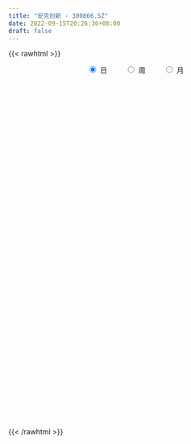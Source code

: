 ```yaml
---
title: "安克创新 - 300866.SZ"
date: 2022-09-15T20:26:36+08:00
draft: false
---
```

{{< rawhtml >}}
    <div style="text-align: center">
        <label style="padding: 1rem;"><input style="margin-right: .5rem" type="radio" name="period" value="D" checked onclick="period_change(this)">日</label>
        <label style="padding: 1rem;"><input style="margin-right: .5rem" type="radio" name="period" value="W" onclick="period_change(this)">周</label>
        <label style="padding: 1rem;"><input style="margin-right: .5rem" type="radio" name="period" value="M" onclick="period_change(this)">月</label>
    </div>
    <div id="chart" style="height: 700px;"></div> 
    <script type="text/javascript">
        const D_v = [153403.56,106706.2,97484.54,145919.21,87440.03,74354.96,55083.04,54997.67,69907.05,57528.98,47294.06,45687.73,67245.71,58110.73,64987.65,57448.47,83779.74,57881.64,34291.29,28653.77,18803.21,21162.31,21247.62,19975.01,21163.24,16828.45,20322.92,37080.43,23333.05,36520.8,24647.3,25271.97,25709.91,23288.71,18910.69,19501.39,19858.45,18155.44,22657.38,15358.81,22120.16,20905.58,25092.76,24857.01,24766.41,18026.41,21579.97,19132.42,32294.73,22739.65,26022.25,13609.77,19718.0,20040.67,15184.21,10450.82,9209.62,16193.12,9464.85,9330.1,9099.6,20596.11,17216.86,8303.25,8703.0,6765.06,4695.0,6732.8,8341.43,11127.69,7495.34,10655.95,6768.76,8538.0,10031.1,10721.49,10917.49,17086.95,9647.0,12082.57,19340.64,16925.35,21515.75,17047.49,9463.95,22494.7,18319.54,21067.0,20525.96,33294.91,15951.81,16678.69,18923.68,13919.77,13214.23,9061.27,7955.99,13253.98,14562.03,12039.0,10745.75,24881.14,14297.14,8886.03,10550.01,9810.27,10424.75,8490.86,9739.0,6565.41,4559.0,3846.02,6742.62,6202.63,5754.16,4215.98,8025.45,7431.15,20766.52,13724.31,7387.15,4440.57,10700.01,4260.3,5050.15,4412.81,9632.24,10455.98,8175.23,9066.56,8480.24,6853.81,5980.12,5380.78,7190.41,8027.79,9042.79,4720.46,7770.64,5803.8,9583.76,7407.88,7294.82,9804.53,10715.5,16530.05,9582.34,10469.4,8272.86,9015.48,7340.71,7189.9,8108.41,6270.28,4202.22,5162.87,8933.16,3790.96,4794.19,6102.0,4575.32,2922.91,6508.94,7170.18,5398.83,8018.41,12507.48,12285.23,6531.0,6758.04,6947.5,9000.61,5298.08,3061.0,6995.11,3129.0,3883.39,3801.51,5768.44,7806.17,10335.85,9992.22,7127.44,6309.6,6014.8,4429.56,5900.74,3648.02,3846.5,6038.8,8155.56,8633.34,8902.07,6768.02,13082.6,9021.55,7345.97,5185.2,6925.4,7746.46,11231.89,10775.44,12273.99,7964.18,10686.29,12296.04,18136.06,7619.06,9773.49,15868.99,8895.16,15410.57,17505.5,17064.96,11688.75,21690.51,29109.47,16879.72,9924.53,8140.81,12657.13,12487.29,11582.12,12729.9,12354.32,10231.67,9885.51,9146.38,9627.42,9162.21,9484.85,12253.51,18890.54,21212.3,12286.49,23314.88,20560.17,9914.96,7934.58,17618.02,23950.87,11691.07,18553.98,24064.01,16554.63,15998.35,20938.9,27862.6,25252.15,15416.71,17110.45,12550.89,11455.0,14137.05,10817.76,10743.83,17606.85,16850.0,17116.21,18457.17,10245.15,11178.66,14389.41,25833.03,19824.92,9835.29,11863.98,15987.84,12054.89,7809.68,11464.48,6723.0,8038.99,9025.39,5576.43,3846.63,5088.78,7448.97,5472.99,14926.59,12960.89,18142.31,35304.75,24595.6,22898.62,18624.68,9981.59,11325.11,21200.24,12761.39,8258.45,11327.3,15884.62,23737.74,19076.61,28846.21,19616.56,14094.38,48448.6,33730.65,50095.61,119234.33,72710.52,40490.53,52033.06,30795.82,25447.97,26915.53,21339.43,30083.43,23118.87,26842.44,25356.84,46870.3,35919.07,16913.99,18409.42,13159.0,9401.7,14048.12,20991.89,16401.55,16422.7,18457.93,20261.88,19369.16,24595.28,21522.06,26399.18,15684.0,16636.6,23955.27,12536.53,15735.54,18509.07,10652.51,13789.23,9556.79,10442.65,10528.25,6401.65,8593.0,7502.81,13549.38,10905.88,15391.99,8677.51,16660.35,13343.91,10443.13,9551.96,10832.41,17885.66,12808.75,11371.16,8042.7,10808.84,11898.26,14124.93,9793.24,12672.91,16253.38,19436.51,25567.93,15476.43,14655.06,22996.26,23414.41,20240.01,25849.7,29010.65,20898.75,16443.31,18942.0,23245.12,31089.77,31104.8,15849.16,16426.86,20711.81,17243.41,58863.15,40842.2,37716.99,28252.95,27045.82,19693.99,14957.87,16837.1,15726.26,22047.2,18799.16,25113.07,22535.56,17015.7,19772.69,12432.57,16044.36,19027.81,20173.87,19686.47,27939.42,29239.37,20876.38,18254.46,25373.73,21310.15,13258.57,12771.91,34315.52,43520.45,17364.58,15028.54,17731.34,18450.4,22317.87,16863.45,25583.69,28680.53,28012.87,15887.52,15830.7,29060.87,23914.35,23803.82,16906.64,25651.91,27219.1,22439.12,17026.85,18362.25,15324.07,17394.92,22443.91,25078.36,23311.47,16559.04,24517.58,18691.92,23886.91,15982.63,37747.65,30198.86,22488.59,24155.35,30384.22,57979.64,88988.45,63671.63,61747.9,72596.73,76937.84,50007.37,35521.92,84289.02,109872.94,68163.19,63961.82,46126.06,37661.74,40452.89,49409.52,42199.08,27850.85,23779.9,45884.49,32682.94,35373.04,43534.92,25730.14,19185.14,40960.56,40755.44,30256.74,25093.32,42554.05,28067.57,35161.68,19922.54,30334.81,34221.37,30970.91,33789.82,38189.07,52374.45,87052.4,56752.4,27841.4,20000.31,28163.27,16740.8,17864.85,30623.38,20923.3,28218.09,23899.86,17039.77,22248.7,13079.24,21497.26]
const D_histogram = [0.0,-0.5347920228,-0.8356303082,0.1842201555,0.4335831551,0.3888994659,-0.0179586143,-0.1282064679,-1.0056526817,-1.4388199976,-1.5451990166,-1.8875696069,-1.1877421094,-0.4302594919,0.2761309711,0.7226617097,1.6379461966,2.0422740828,2.6142261725,2.3471754856,1.8666757428,1.2892787419,0.7856916698,0.2674596778,0.1954602173,-0.0727911553,0.074759858,0.2791022628,0.3813333402,0.6009586895,0.3235152823,0.5020121031,0.9321696047,1.072916041,0.8137579142,0.9053533468,0.5379292478,0.0067728499,0.0364448101,0.1760401858,0.3302274827,0.3213520857,0.9541189479,1.5854815126,2.5998115934,3.2436953233,3.2268707507,4.0141152638,3.2357261801,2.5216060051,1.4097584406,0.8471705991,1.1324887943,1.3063069388,1.434525908,0.9855520898,0.4200946916,-0.5796135535,-1.151939644,-1.8500650913,-2.4011543511,-1.7427366961,-2.0402768024,-2.1873090685,-1.9388571015,-1.777874933,-1.5746338688,-1.2166776235,-1.0081222698,-0.6593364798,-0.4978996738,-1.0355765258,-1.4161117523,-1.4567213515,-1.7995753049,-1.8439266512,-1.5536176566,-0.8622873412,-0.7713842546,-0.5652375776,-0.8981772792,-1.2782804309,-1.5974589007,-1.6761978236,-1.6639326018,-2.1147831128,-2.4362489665,-2.769086343,-2.4994458228,-2.0399497232,-1.5204608628,-0.9271481248,0.342045004,1.2023802878,1.9302802458,1.8650823261,1.7620782604,1.8199182404,1.5399847158,1.3479617839,1.3820447863,1.87199828,1.8123528141,1.917128497,1.1820838875,0.4632064841,-0.0302191688,-0.3863952706,-1.187102262,-1.5740032856,-1.895287516,-2.0579177454,-1.6956288562,-1.1068881333,-0.4173152605,-0.061586307,-0.5347741796,-1.1077319255,-2.3533072328,-2.6255908936,-2.7449325193,-2.5810403,-2.1963826637,-1.7555204765,-1.5378561432,-1.37864841,-1.863084425,-2.2905333584,-2.657826608,-2.5683486111,-2.0784547796,-1.8901330252,-1.5556086235,-1.2321445628,-0.6821485879,-0.4054551369,0.4770578278,0.9433554313,0.7750150299,0.9096520937,1.093593997,0.9593468933,1.2731598682,1.6863589704,2.2161193187,3.0847827673,3.9314161545,4.5877310211,4.864830922,4.5652875314,3.785806375,2.834107269,2.4975535444,1.9362890778,1.2023917671,0.734256768,0.745933698,0.4765708046,0.4799664849,0.6236938819,0.7296362033,0.7319267745,0.9265618671,0.4527788957,-0.2100200032,-0.9879755639,-2.2692408192,-2.5817353038,-2.704460967,-2.1742554003,-1.7911595417,-1.7447365376,-1.4546851063,-1.3033429179,-0.8176020268,-0.4624019796,-0.1861670177,-0.0053910542,0.1877753807,0.2945527017,0.7353073732,1.4250674159,1.5026951024,1.3474235754,0.8878706532,0.5142994129,0.1466604838,-0.0457979996,-0.2414314901,-0.5424829297,-0.6736956683,-0.2554446316,0.2344148586,0.5770176915,1.400275878,1.8402748236,1.7594383462,1.5527672463,1.1634776776,0.9563649829,1.1835448635,1.2381931795,0.5887018153,0.5574011918,0.2502372449,-0.5167965149,-1.4087889654,-1.9270811871,-2.1629908101,-2.5913468677,-2.6505615768,-2.8279156119,-3.16313006,-2.9968711206,-2.955334467,-3.105475619,-3.570129989,-3.3429871041,-2.9902990436,-2.6854664887,-2.1971261189,-2.1006491187,-2.1071025992,-2.1435739706,-1.5806892268,-1.2698448891,-0.7334294667,-0.1644033934,0.1805422985,0.2784762569,0.1890160637,0.4994537091,1.2186261375,2.1981802716,2.4128273828,1.8198639133,1.9818756831,1.7878533661,1.4993017865,1.9296603774,1.7013121625,1.5232119823,1.7679295836,1.7898288499,1.8895661695,1.7452053471,1.0634270989,-0.0054789428,-0.1620427061,-0.4408238237,-0.3804527655,-0.2234007574,-0.1596172034,-0.0960073916,-0.196442702,-0.2867719242,-0.5108823013,-0.7076522718,-0.9538536419,-1.2025556383,-1.1147675393,-1.1863631041,-0.8344770654,-0.1947766924,0.3675917375,0.6137701961,0.5006822914,0.8583455882,1.1170276405,1.2694839216,1.3923377744,1.4104425806,1.3070366383,1.0080200843,0.752938442,0.6187366631,0.3661756058,0.3856007074,0.3815131381,0.6664432701,0.6814703401,0.2920519743,-0.4644955641,-0.8845768539,-0.9382657453,-1.1357927681,-1.2178020059,-1.2247994937,-1.0156967581,-0.9561236061,-0.797210726,-0.6750827128,-0.3434725342,-0.2545426203,-0.0307931467,0.3136627296,0.5656698603,0.5473972441,1.1156680868,1.4295652627,2.0123126752,3.6659166391,3.7290630391,3.5072242303,3.0561526831,2.5093534772,1.8425358604,1.1497563205,0.6652152862,0.4084687077,0.1353578624,0.0236282552,0.0424650143,0.4656095574,0.4635158249,0.1652263413,-0.0181877002,-0.3918069673,-0.7192983414,-0.8267628881,-0.522681395,-0.311719063,-0.0252426203,-0.0944068274,-0.4164621914,-0.618816889,-0.6798823371,-0.851856204,-1.1589698089,-1.3086836308,-1.5084554769,-1.5393446991,-1.6532595204,-1.5203794455,-1.5688036803,-1.4905410184,-1.5071629232,-1.4621638344,-1.2518474624,-1.1081822042,-0.9028079433,-0.8295609173,-0.6540919204,-0.3361058934,-0.351214771,-0.3922663947,-0.339956882,-0.0409211002,0.3671809429,0.7269632,0.9848881438,1.0125955991,0.9688280086,1.0156409057,0.9753365301,0.8554296794,0.7001763837,0.5707928933,0.6583876908,0.5421214311,0.4969439732,0.4522486989,0.2215439502,-0.1473441379,-0.3840582048,-0.5839942943,-0.8154370092,-1.0749724933,-1.4407215909,-1.7995323247,-2.05833114,-2.0657932453,-1.9016883606,-1.8800149327,-1.9336170024,-1.7572345644,-1.4093964497,-1.0367619114,-0.7614830789,-0.4692988315,-0.1609822759,0.3318267841,0.5467304391,0.4275178526,0.2624304064,0.4263663092,0.5227569788,0.571843531,0.6186748889,0.4994071594,0.3022055304,0.0792070002,0.1738280971,0.0977717787,0.0435849404,0.0428609383,0.1342989215,0.1239640805,0.1981562154,0.2144118102,0.2357709057,0.0270136084,-0.2385131563,-0.1990506898,-0.1646857673,0.1911662617,0.4652249945,0.569205705,0.7078936106,1.0483519167,1.316349749,1.4465768004,1.4477810284,1.3953858155,1.3242780278,1.2542762072,1.1730149144,1.1992399806,1.1700264877,0.8968842884,0.6898959173,0.4845101428,0.5003895007,0.3868609876,0.4710695237,0.4637676841,0.585420423,0.7425354426,0.7804845279,0.7182764725,0.4557933064,0.3140751865,0.1354244838,-0.0860362897,-0.1157549218,-0.1351524772,-0.0829384261,0.0020396295,-0.0162448416,-0.1027239731,-0.0516801132,0.1889398012,0.2334804384,0.2294747138,0.1679246186,0.2703472315,0.5703913313,1.3876194842,1.668692076,1.7623774519,1.3589035675,1.3498278579,1.0563040834,0.6236384853,0.6170553231,0.8381804852,0.7118087356,0.5628115518,0.3429816143,0.0767336704,-0.2705581089,-0.4162516788,-0.7384313768,-0.9650330025,-0.9963962457,-0.8657348599,-0.9096209476,-0.7260461903,-0.9005442327,-0.9762069947,-0.9192745369,-0.9926360657,-1.1051791216,-1.1572805834,-1.2312235208,-1.0064872438,-0.9333308259,-0.9715675204,-0.9177748004,-0.8025606986,-0.8119653631,-0.8231065246,-0.6426993863,-0.4370179056,-0.5207568513,-0.2965843773,-0.3729560449,-0.415231153,-0.4080837825,-0.444070598,-0.4742001686,-0.4195025652,-0.4450125273,-0.3959135754,-0.2857682665,-0.2988362355,-0.2346033543,-0.0730599751,0.0160912654,-0.0086592786]
const D_fast = [0.0,-0.6684900285,-1.1782358909,-0.1123303884,0.2454284001,0.2979695773,-0.1133781564,-0.255677627,-1.3845370113,-2.1774093265,-2.6700880997,-3.4843510918,-3.0814591215,-2.4315413771,-1.6561181713,-1.0289220053,0.2958490308,1.2107454377,2.4362540705,2.755997255,2.742166448,2.4870891325,2.1799249778,1.7285579053,1.7054234991,1.4189743376,1.5852153155,1.859333286,2.0568976984,2.4267627201,2.2301981335,2.53419798,3.1973978828,3.6063733294,3.5506546812,3.8685884504,3.6356466634,3.106183478,3.1449666406,3.3285720628,3.5653162304,3.6367788548,4.508075454,5.5358083969,7.2000913761,8.6548989367,9.4447920519,11.2355653808,11.2661078422,11.1823891684,10.4229812141,10.0721860224,10.6406264161,11.1410212953,11.6278717415,11.4252859458,10.9648522205,9.8202405871,8.9599295855,7.7992878654,6.6479100178,6.8706434988,6.0630341919,5.3691746587,5.1329123503,4.8494257855,4.6590083825,4.712795222,4.6693200082,4.8532716782,4.8902335658,4.0936625824,3.3590994178,2.9543094807,2.1615617011,1.656228692,1.5581332725,2.0338917526,1.9319487755,1.9967860581,1.4393020367,0.7396287773,0.0210855823,-0.4767027965,-0.8804207252,-1.8599670143,-2.7904951096,-3.815604072,-4.1708250074,-4.2213163386,-4.0819426939,-3.7204169871,-2.3657126073,-1.2047822515,0.0056877679,0.4067604297,0.7442759291,1.2570954693,1.3621581236,1.5071256377,1.8867198366,2.8446729004,3.238115638,3.8221734451,3.3826498075,2.7795740252,2.2785935801,1.8258186606,0.7283361037,-0.0520657413,-0.8471718506,-1.5242815164,-1.5858998412,-1.2738811517,-0.688637094,-0.3483047173,-0.9551861348,-1.805076862,-3.6389789775,-4.5676603617,-5.3732351173,-5.8546029729,-6.0190410025,-6.0170589346,-6.183858637,-6.3693130063,-7.3195201275,-8.3196024005,-9.3513523021,-9.9039614581,-9.9336813215,-10.2178928233,-10.2722705775,-10.2568426575,-9.8773838295,-9.7020541628,-8.7002767412,-7.9981402799,-7.9727269238,-7.6106768366,-7.1533364339,-7.0477468144,-6.4156438724,-5.5808550276,-4.4970648497,-2.8572057092,-1.0277182833,0.7755293384,2.2688369699,3.1106154621,3.2775858994,3.0344136108,3.3222482722,3.2450560751,2.8117567061,2.527185899,2.7253462536,2.5751260613,2.6985133629,2.9981642304,3.2865156025,3.4717878673,3.8980634267,3.5374751792,2.8221712796,1.7972218279,-0.0513536322,-1.0092819428,-1.8081228477,-1.8214811311,-1.8861751579,-2.2759362882,-2.3495561335,-2.5240496745,-2.2427092902,-2.0031097379,-1.7734165304,-1.5939883304,-1.3538780503,-1.173462554,-0.5488810391,0.4971458576,0.9504473196,1.1320316865,0.8944464276,0.6494500405,0.3184762324,0.1145682491,-0.1414231139,-0.5780952859,-0.8777319416,-0.5233420628,0.025121142,0.5119783978,1.6853055538,2.5853732053,2.9443963145,3.1259170261,3.0274968768,3.0594754279,3.5825415243,3.9467381352,3.4444222248,3.5524718992,3.3078672636,2.4116343751,1.1674446832,0.1673821648,-0.6092751607,-1.6854679353,-2.4073230386,-3.2916559766,-4.4176529397,-5.0006117805,-5.6979087437,-6.6244188004,-7.9816056676,-8.5902095588,-8.9850962592,-9.3516303264,-9.4125714864,-9.8412567658,-10.3744858962,-10.9468507602,-10.779138323,-10.7857552076,-10.4326971519,-9.904771927,-9.5146906605,-9.3471376379,-9.3893438152,-8.9540427425,-7.9302137797,-6.4011145777,-5.5832606208,-5.7212581119,-5.0637774214,-4.8108363969,-4.7245625299,-3.8117888446,-3.6148090188,-3.4121062035,-2.7254062063,-2.2560497276,-1.6839208655,-1.3919803512,-1.8079018246,-2.8781776021,-3.0752520419,-3.4642391154,-3.4989812486,-3.3977794299,-3.3739001767,-3.3342922128,-3.4838381987,-3.645860402,-3.9976913544,-4.3713743928,-4.8560391735,-5.4053800794,-5.5962838652,-5.964470206,-5.8212034336,-5.2301972338,-4.5759308695,-4.1763098619,-4.1642271937,-3.5919774998,-3.0540385375,-2.5842112759,-2.1132729795,-1.7425575281,-1.519204311,-1.5662158438,-1.6330628756,-1.6125804888,-1.7735976446,-1.6577723661,-1.5664816509,-1.1149407014,-0.9295460463,-1.2459514186,-2.1186228479,-2.7598483513,-3.048103679,-3.5295788938,-3.9160386331,-4.2292359943,-4.2740574483,-4.4535151977,-4.4939049992,-4.5405476641,-4.2948056191,-4.2695113603,-4.0534601734,-3.6305886147,-3.2371640189,-3.118587324,-2.2713994597,-1.6001109681,-0.5142853868,2.0557977369,3.0512098966,3.7061771455,4.019143769,4.0996829325,3.8934992807,3.488158821,3.1699216082,3.0152922066,2.7760208269,2.6701982835,2.6996512962,3.2391982286,3.3529834523,3.0960005541,2.9080395876,2.4364685786,1.9291526191,1.6149973504,1.7884084948,1.921441061,2.2016068487,2.1088409347,1.6826700228,1.325611103,1.0945750706,0.7096371527,0.1127810956,-0.364103634,-0.9409893493,-1.3567147463,-1.8839444476,-2.1311592342,-2.5717843891,-2.8661569818,-3.2595696173,-3.5801114871,-3.6827569807,-3.8161372736,-3.8364649985,-3.9706082019,-3.9586621851,-3.7247026313,-3.8276152017,-3.9667334241,-3.9994131319,-3.7106076251,-3.2107103463,-2.6691872892,-2.1650403095,-1.8841839544,-1.6857445427,-1.3850214192,-1.1814916623,-1.0875410932,-1.0677502929,-1.05443556,-0.8022438398,-0.7829797418,-0.7039212063,-0.6355543059,-0.810873067,-1.2165971896,-1.5493258077,-1.8952604708,-2.330562438,-2.8588410454,-3.5847705408,-4.3934643558,-5.1668459561,-5.6907563727,-6.0020735781,-6.4504038834,-6.9874102038,-7.2503364068,-7.2548474046,-7.1414033441,-7.0564952814,-6.8816357418,-6.6135647551,-6.0377989991,-5.6862127344,-5.6985458577,-5.7980257024,-5.5274982222,-5.3004183079,-5.1083708729,-4.9068707929,-4.9012867325,-5.0229369788,-5.226133759,-5.0880556379,-5.1396690116,-5.1829596147,-5.1729683823,-5.0479556687,-5.0272994895,-4.9035683008,-4.8337097535,-4.7534079315,-4.9554118268,-5.2805668806,-5.2908670865,-5.2976736058,-4.8940300114,-4.50366503,-4.2573828932,-3.9417215849,-3.3391752997,-2.7420900301,-2.2502187787,-1.8870692936,-1.5906180526,-1.3306563333,-1.0870891022,-0.8750966663,-0.549061605,-0.285768476,-0.3346896031,-0.369203995,-0.4534622337,-0.3124855007,-0.3292987668,-0.1273228498,-0.0186827683,0.2493250763,0.5920739565,0.8251441738,0.9425052366,0.793970397,0.7307710738,0.585976492,0.343006646,0.2843492835,0.2311636089,0.2626430534,0.3481310164,0.3257853348,0.2136252101,0.2517490417,0.5396039063,0.6425146532,0.695877607,0.6763086665,0.8463180873,1.2889600199,2.4530930438,3.1513386547,3.6856183936,3.6218704011,3.9502516559,3.9208039023,3.6440479254,3.791728594,4.2223988774,4.2739793117,4.2656850159,4.131600482,3.8845359556,3.4696046492,3.2198481595,2.7130606173,2.2452007411,1.9647384364,1.8789661073,1.6076747827,1.6097379923,1.2101038918,0.8903893811,0.7175032047,0.3959826595,0.0071448231,-0.3342767845,-0.7160256021,-0.7429111361,-0.9030874246,-1.1842159992,-1.3598669793,-1.4452930522,-1.6576890575,-1.8746068501,-1.8548745583,-1.7584475541,-1.9723757126,-1.8223493329,-1.9919600117,-2.138042908,-2.2329164831,-2.3799209482,-2.528600561,-2.5787785988,-2.7155416928,-2.7654211347,-2.7267178924,-2.8144949203,-2.8089128776,-2.6656344923,-2.5724604355,-2.5993757991]
const D_slow = [0.0,-0.1336980057,-0.3426055827,-0.2965505439,-0.1881547551,-0.0909298886,-0.0954195422,-0.1274711591,-0.3788843296,-0.738589329,-1.1248890831,-1.5967814848,-1.8937170122,-2.0012818852,-1.9322491424,-1.751583715,-1.3420971658,-0.8315286451,-0.177972102,0.4088217694,0.8754907051,1.1978103906,1.394233308,1.4610982275,1.5099632818,1.491765493,1.5104554575,1.5802310232,1.6755643582,1.8258040306,1.9066828512,2.032185877,2.2652282781,2.5334572884,2.7368967669,2.9632351036,3.0977174156,3.0994106281,3.1085218306,3.152531877,3.2350887477,3.3154267691,3.5539565061,3.9503268842,4.6002797826,5.4112036134,6.2179213011,7.221450117,8.0303816621,8.6607831633,9.0132227735,9.2250154233,9.5081376218,9.8347143565,10.1933458335,10.439733856,10.5447575289,10.3998541405,10.1118692295,9.6493529567,9.0490643689,8.6133801949,8.1033109943,7.5564837272,7.0717694518,6.6273007185,6.2336422513,5.9294728455,5.677442278,5.5126081581,5.3881332396,5.1292391082,4.7752111701,4.4110308322,3.961137006,3.5001553432,3.1117509291,2.8961790938,2.7033330301,2.5620236357,2.3374793159,2.0179092082,1.618544483,1.1994950271,0.7835118767,0.2548160985,-0.3542461432,-1.0465177289,-1.6713791846,-2.1813666154,-2.5614818311,-2.7932688623,-2.7077576113,-2.4071625393,-1.9245924779,-1.4583218964,-1.0178023313,-0.5628227712,-0.1778265922,0.1591638538,0.5046750503,0.9726746203,1.4257628239,1.9050449481,2.20056592,2.316367541,2.3088127488,2.2122139312,1.9154383657,1.5219375443,1.0481156653,0.533636229,0.1097290149,-0.1669930184,-0.2713218335,-0.2867184103,-0.4204119552,-0.6973449365,-1.2856717447,-1.9420694681,-2.628302598,-3.273562673,-3.8226583389,-4.261538458,-4.6460024938,-4.9906645963,-5.4564357026,-6.0290690422,-6.6935256941,-7.3356128469,-7.8552265418,-8.3277597981,-8.716661954,-9.0246980947,-9.1952352417,-9.2965990259,-9.177334569,-8.9414957111,-8.7477419537,-8.5203289303,-8.246930431,-8.0070937077,-7.6888037406,-7.267213998,-6.7131841684,-5.9419884765,-4.9591344379,-3.8122016826,-2.5959939521,-1.4546720693,-0.5082204755,0.2003063417,0.8246947278,1.3087669973,1.609364939,1.792929131,1.9794125556,2.0985552567,2.2185468779,2.3744703484,2.5568793992,2.7398610929,2.9715015596,3.0846962836,3.0321912828,2.7851973918,2.217887187,1.572453361,0.8963381193,0.3527742692,-0.0950156162,-0.5311997506,-0.8948710272,-1.2207067567,-1.4251072634,-1.5407077583,-1.5872495127,-1.5885972762,-1.541653431,-1.4680152556,-1.2841884123,-0.9279215583,-0.5522477827,-0.2153918889,0.0065757744,0.1351506276,0.1718157486,0.1603662487,0.1000083762,-0.0356123562,-0.2040362733,-0.2678974312,-0.2092937166,-0.0650392937,0.2850296758,0.7450983817,1.1849579683,1.5731497798,1.8640191992,2.103110445,2.3989966608,2.7085449557,2.8557204095,2.9950707075,3.0576300187,2.92843089,2.5762336486,2.0944633519,1.5537156493,0.9058789324,0.2432385382,-0.4637403647,-1.2545228797,-2.0037406599,-2.7425742766,-3.5189431814,-4.4114756786,-5.2472224547,-5.9947972156,-6.6661638377,-7.2154453675,-7.7406076471,-8.2673832969,-8.8032767896,-9.1984490963,-9.5159103185,-9.6992676852,-9.7403685336,-9.695232959,-9.6256138947,-9.5783598788,-9.4534964516,-9.1488399172,-8.5992948493,-7.9960880036,-7.5411220253,-7.0456531045,-6.598689763,-6.2238643163,-5.741449222,-5.3161211813,-4.9353181858,-4.4933357899,-4.0458785774,-3.573487035,-3.1371856983,-2.8713289235,-2.8726986592,-2.9132093358,-3.0234152917,-3.1185284831,-3.1743786724,-3.2142829733,-3.2382848212,-3.2873954967,-3.3590884778,-3.4868090531,-3.663722121,-3.9021855315,-4.2028244411,-4.4815163259,-4.7781071019,-4.9867263683,-5.0354205414,-4.943522607,-4.790080058,-4.6649094851,-4.4503230881,-4.1710661779,-3.8536951975,-3.5056107539,-3.1530001088,-2.8262409492,-2.5742359281,-2.3860013176,-2.2313171519,-2.1397732504,-2.0433730735,-1.947994789,-1.7813839715,-1.6110163865,-1.5380033929,-1.6541272839,-1.8752714974,-2.1098379337,-2.3937861257,-2.6982366272,-3.0044365006,-3.2583606902,-3.4973915917,-3.6966942732,-3.8654649514,-3.9513330849,-4.01496874,-4.0226670267,-3.9442513443,-3.8028338792,-3.6659845682,-3.3870675465,-3.0296762308,-2.526598062,-1.6101189022,-0.6778531424,0.1989529151,0.9629910859,1.5903294552,2.0509634203,2.3384025004,2.504706322,2.6068234989,2.6406629645,2.6465700283,2.6571862819,2.7735886712,2.8894676275,2.9307742128,2.9262272877,2.8282755459,2.6484509606,2.4417602385,2.3110898898,2.233160124,2.226849469,2.2032477621,2.0991322143,1.944427992,1.7744574077,1.5614933567,1.2717509045,0.9445799968,0.5674661276,0.1826299528,-0.2306849273,-0.6107797887,-1.0029807088,-1.3756159634,-1.7524066942,-2.1179476527,-2.4309095183,-2.7079550694,-2.9336570552,-3.1410472846,-3.3045702647,-3.388596738,-3.4764004307,-3.5744670294,-3.6594562499,-3.6696865249,-3.5778912892,-3.3961504892,-3.1499284533,-2.8967795535,-2.6545725513,-2.4006623249,-2.1568281924,-1.9429707726,-1.7679266766,-1.6252284533,-1.4606315306,-1.3251011728,-1.2008651795,-1.0878030048,-1.0324170172,-1.0692530517,-1.1652676029,-1.3112661765,-1.5151254288,-1.7838685521,-2.1440489499,-2.593932031,-3.108514816,-3.6249631274,-4.1003852175,-4.5703889507,-5.0537932013,-5.4931018424,-5.8454509549,-6.1046414327,-6.2950122024,-6.4123369103,-6.4525824793,-6.3696257832,-6.2329431735,-6.1260637103,-6.0604561087,-5.9538645314,-5.8231752867,-5.680214404,-5.5255456817,-5.4006938919,-5.3251425093,-5.3053407592,-5.261883735,-5.2374407903,-5.2265445552,-5.2158293206,-5.1822545902,-5.1512635701,-5.1017245162,-5.0481215637,-4.9891788372,-4.9824254352,-5.0420537242,-5.0918163967,-5.1329878385,-5.0851962731,-4.9688900245,-4.8265885982,-4.6496151955,-4.3875272164,-4.0584397791,-3.696795579,-3.3348503219,-2.9860038681,-2.6549343611,-2.3413653093,-2.0481115807,-1.7483015856,-1.4557949637,-1.2315738916,-1.0590999123,-0.9379723765,-0.8128750014,-0.7161597545,-0.5983923735,-0.4824504525,-0.3360953467,-0.1504614861,0.0446596459,0.224228764,0.3381770906,0.4166958873,0.4505520082,0.4290429358,0.4001042053,0.366316086,0.3455814795,0.3460913869,0.3420301765,0.3163491832,0.3034291549,0.3506641052,0.4090342148,0.4664028932,0.5083840479,0.5759708558,0.7185686886,1.0654735596,1.4826465786,1.9232409416,2.2629668335,2.600423798,2.8644998188,3.0204094402,3.1746732709,3.3842183922,3.5621705761,3.7028734641,3.7886188677,3.8078022853,3.740162758,3.6360998383,3.4514919941,3.2102337435,2.9611346821,2.7447009671,2.5172957302,2.3357841827,2.1106481245,1.8665963758,1.6367777416,1.3886187252,1.1123239448,0.8230037989,0.5151979187,0.2635761078,0.0302434013,-0.2126484788,-0.4420921789,-0.6427323536,-0.8457236943,-1.0515003255,-1.2121751721,-1.3214296485,-1.4516188613,-1.5257649556,-1.6190039668,-1.7228117551,-1.8248327007,-1.9358503502,-2.0544003923,-2.1592760336,-2.2705291655,-2.3695075593,-2.4409496259,-2.5156586848,-2.5743095234,-2.5925745171,-2.5885517008,-2.5907165205]
const D_data = [['2020-08-26', 151.0, 136.1, 135.2, 154.99],['2020-08-27', 134.0, 127.72, 127.19, 135.97],['2020-08-28', 127.0, 127.8, 125.88, 135.78],['2020-08-31', 129.01, 146.0, 128.3, 152.16],['2020-09-01', 143.0, 140.0, 135.2, 144.44],['2020-09-02', 145.0, 137.18, 137.1, 146.5],['2020-09-03', 136.0, 131.55, 128.5, 137.2],['2020-09-04', 131.55, 133.79, 131.55, 138.5],['2020-09-07', 131.0, 121.0, 121.0, 135.55],['2020-09-08', 121.0, 121.95, 114.0, 123.55],['2020-09-09', 118.0, 123.25, 115.3, 126.01],['2020-09-10', 123.3, 117.5, 116.99, 129.4],['2020-09-11', 114.45, 130.05, 114.45, 132.66],['2020-09-14', 129.0, 133.8, 125.99, 135.31],['2020-09-15', 132.0, 136.79, 129.5, 139.73],['2020-09-16', 133.79, 136.8, 131.3, 140.19],['2020-09-17', 135.01, 147.1, 133.88, 150.5],['2020-09-18', 143.8, 145.6, 143.51, 152.16],['2020-09-21', 145.87, 152.15, 141.89, 153.19],['2020-09-22', 148.74, 144.47, 139.66, 150.41],['2020-09-23', 145.0, 141.55, 141.05, 146.47],['2020-09-24', 141.5, 138.88, 137.0, 144.9],['2020-09-25', 140.0, 137.89, 137.33, 144.58],['2020-09-28', 139.99, 135.56, 133.11, 141.9],['2020-09-29', 136.18, 139.95, 134.0, 141.68],['2020-09-30', 139.0, 136.83, 134.12, 139.52],['2020-10-09', 139.97, 141.93, 138.05, 144.44],['2020-10-12', 140.84, 143.96, 136.23, 144.88],['2020-10-13', 142.78, 144.01, 141.0, 144.79],['2020-10-14', 150.0, 147.0, 145.45, 158.0],['2020-10-15', 144.36, 141.25, 139.9, 146.88],['2020-10-16', 141.97, 147.31, 141.93, 152.97],['2020-10-19', 152.0, 153.0, 150.06, 156.56],['2020-10-20', 152.43, 152.07, 149.0, 154.0],['2020-10-21', 152.0, 147.87, 146.08, 155.37],['2020-10-22', 146.81, 152.91, 145.0, 154.0],['2020-10-23', 152.0, 147.42, 146.2, 154.98],['2020-10-26', 145.0, 143.59, 136.58, 145.55],['2020-10-27', 141.01, 149.72, 139.62, 151.99],['2020-10-28', 149.99, 152.09, 146.26, 152.44],['2020-10-29', 150.01, 153.73, 149.6, 156.38],['2020-10-30', 153.81, 152.81, 152.31, 163.02],['2020-11-02', 152.91, 163.55, 152.4, 165.0],['2020-11-03', 165.0, 168.52, 159.55, 171.99],['2020-11-04', 166.42, 180.08, 164.0, 186.5],['2020-11-05', 180.08, 183.0, 178.0, 185.45],['2020-11-06', 181.3, 179.85, 176.88, 188.43],['2020-11-09', 181.88, 195.89, 181.8, 195.99],['2020-11-10', 194.0, 180.29, 175.0, 194.0],['2020-11-11', 178.34, 180.55, 178.34, 186.4],['2020-11-12', 180.17, 173.45, 171.51, 183.33],['2020-11-13', 172.01, 178.0, 171.02, 181.0],['2020-11-16', 180.1, 190.01, 178.8, 193.34],['2020-11-17', 190.03, 192.22, 182.51, 194.58],['2020-11-18', 191.21, 195.0, 186.73, 199.9],['2020-11-19', 190.59, 189.34, 185.8, 194.0],['2020-11-20', 187.53, 187.19, 185.3, 194.0],['2020-11-23', 187.28, 178.93, 177.25, 188.6],['2020-11-24', 178.03, 180.79, 176.59, 181.27],['2020-11-25', 180.0, 175.97, 173.86, 182.46],['2020-11-26', 175.01, 174.05, 171.3, 178.09],['2020-11-27', 175.54, 189.1, 174.0, 191.67],['2020-11-30', 187.12, 177.77, 174.5, 188.0],['2020-12-01', 175.0, 177.87, 174.69, 179.97],['2020-12-02', 177.79, 182.49, 175.68, 183.52],['2020-12-03', 180.0, 181.99, 179.58, 186.99],['2020-12-04', 182.0, 183.08, 178.61, 184.73],['2020-12-07', 183.08, 186.29, 182.06, 188.52],['2020-12-08', 186.0, 185.89, 185.38, 190.59],['2020-12-09', 185.58, 189.29, 184.11, 194.78],['2020-12-10', 187.01, 188.64, 183.8, 192.99],['2020-12-11', 189.01, 178.99, 176.0, 190.0],['2020-12-14', 179.61, 178.19, 175.0, 180.64],['2020-12-15', 180.0, 180.81, 179.0, 187.0],['2020-12-16', 180.29, 175.27, 174.21, 180.81],['2020-12-17', 175.01, 177.03, 174.3, 178.36],['2020-12-18', 177.03, 181.0, 174.02, 184.99],['2020-12-21', 180.01, 188.15, 179.21, 191.85],['2020-12-22', 190.0, 182.49, 181.98, 191.25],['2020-12-23', 181.07, 184.58, 181.07, 187.0],['2020-12-24', 184.65, 177.24, 175.99, 192.78],['2020-12-25', 176.02, 174.15, 172.15, 179.89],['2020-12-28', 177.84, 172.12, 171.66, 186.81],['2020-12-29', 171.07, 172.94, 162.0, 179.0],['2020-12-30', 172.63, 172.7, 169.13, 174.0],['2020-12-31', 173.93, 164.26, 162.2, 174.0],['2021-01-04', 163.48, 161.95, 160.0, 166.55],['2021-01-05', 161.0, 157.84, 156.43, 161.0],['2021-01-06', 159.0, 162.91, 157.0, 165.97],['2021-01-07', 163.89, 165.17, 157.95, 166.29],['2021-01-08', 164.0, 166.81, 160.01, 168.68],['2021-01-11', 167.03, 169.39, 163.86, 171.0],['2021-01-12', 168.42, 182.29, 167.01, 182.82],['2021-01-13', 181.88, 183.2, 176.88, 186.78],['2021-01-14', 180.0, 186.8, 176.37, 187.79],['2021-01-15', 185.94, 179.94, 179.5, 186.55],['2021-01-18', 179.42, 180.29, 176.6, 182.67],['2021-01-19', 179.06, 183.51, 179.06, 188.58],['2021-01-20', 183.1, 179.97, 177.18, 184.04],['2021-01-21', 178.9, 180.95, 174.6, 181.87],['2021-01-22', 180.7, 184.5, 177.0, 184.98],['2021-01-25', 182.5, 193.05, 182.0, 205.0],['2021-01-26', 192.72, 188.98, 185.6, 195.96],['2021-01-27', 188.0, 192.9, 187.2, 193.49],['2021-01-28', 189.98, 182.2, 182.0, 190.73],['2021-01-29', 184.0, 179.44, 178.65, 185.5],['2021-02-01', 178.53, 179.48, 173.02, 180.9],['2021-02-02', 181.0, 179.05, 176.85, 185.0],['2021-02-03', 179.05, 170.0, 170.0, 179.1],['2021-02-04', 168.05, 171.1, 167.0, 172.0],['2021-02-05', 172.0, 168.79, 167.0, 172.58],['2021-02-08', 169.81, 167.99, 163.51, 171.0],['2021-02-09', 167.5, 173.65, 167.01, 176.01],['2021-02-10', 174.0, 177.94, 172.66, 179.48],['2021-02-18', 179.01, 182.03, 177.04, 184.5],['2021-02-19', 181.49, 180.45, 176.12, 184.72],['2021-02-22', 179.17, 169.45, 168.8, 180.0],['2021-02-23', 160.02, 164.62, 160.02, 167.99],['2021-02-24', 164.0, 149.72, 148.5, 164.0],['2021-02-25', 149.96, 155.57, 147.96, 157.02],['2021-02-26', 154.0, 153.94, 149.21, 155.0],['2021-03-01', 154.94, 155.05, 151.0, 156.04],['2021-03-02', 157.48, 156.88, 155.22, 163.45],['2021-03-03', 159.09, 157.66, 156.0, 159.09],['2021-03-04', 156.18, 154.69, 153.5, 157.88],['2021-03-05', 152.99, 153.12, 150.13, 156.64],['2021-03-08', 153.12, 142.12, 142.02, 153.12],['2021-03-09', 142.1, 137.87, 134.0, 142.1],['2021-03-10', 138.06, 133.57, 131.1, 141.0],['2021-03-11', 133.57, 135.44, 130.61, 135.68],['2021-03-12', 135.1, 139.08, 133.52, 140.98],['2021-03-15', 138.0, 134.39, 133.47, 141.11],['2021-03-16', 136.93, 135.04, 134.4, 139.87],['2021-03-17', 134.02, 134.3, 133.51, 137.19],['2021-03-18', 134.31, 137.44, 133.75, 139.48],['2021-03-19', 135.15, 134.5, 134.5, 139.93],['2021-03-22', 136.99, 143.95, 136.01, 144.35],['2021-03-23', 143.45, 141.67, 140.68, 146.75],['2021-03-24', 140.11, 133.95, 132.36, 142.6],['2021-03-25', 132.53, 137.1, 131.6, 140.0],['2021-03-26', 136.18, 138.19, 136.0, 141.78],['2021-03-29', 139.9, 134.0, 133.47, 139.96],['2021-03-30', 134.18, 139.88, 133.51, 140.68],['2021-03-31', 141.28, 143.22, 136.5, 145.0],['2021-04-01', 142.27, 147.81, 142.27, 153.13],['2021-04-02', 148.09, 157.08, 147.91, 159.1],['2021-04-06', 159.12, 163.5, 156.28, 164.5],['2021-04-07', 160.9, 167.99, 157.0, 169.6],['2021-04-08', 167.34, 169.11, 165.47, 173.58],['2021-04-09', 168.0, 165.32, 164.0, 172.79],['2021-04-12', 164.49, 159.59, 158.5, 167.55],['2021-04-13', 162.0, 155.37, 154.5, 163.91],['2021-04-14', 155.26, 161.8, 155.26, 165.49],['2021-04-15', 161.9, 158.48, 154.0, 162.88],['2021-04-16', 157.85, 154.27, 153.5, 158.46],['2021-04-19', 154.17, 155.36, 153.22, 157.82],['2021-04-20', 154.3, 161.0, 153.71, 163.5],['2021-04-21', 159.2, 157.56, 156.23, 159.42],['2021-04-22', 158.77, 160.95, 157.35, 163.5],['2021-04-23', 160.11, 163.88, 160.0, 165.0],['2021-04-26', 162.61, 164.98, 162.01, 166.99],['2021-04-27', 163.51, 164.94, 161.57, 166.08],['2021-04-28', 164.67, 168.96, 160.0, 170.0],['2021-04-29', 169.89, 160.81, 159.02, 169.9],['2021-04-30', 159.95, 155.89, 153.75, 161.45],['2021-05-06', 155.0, 150.47, 144.03, 155.0],['2021-05-07', 149.8, 137.62, 136.8, 150.8],['2021-05-10', 138.59, 143.76, 138.59, 147.5],['2021-05-11', 143.41, 143.01, 140.51, 145.99],['2021-05-12', 143.03, 150.43, 143.03, 151.62],['2021-05-13', 151.03, 149.49, 144.5, 151.04],['2021-05-14', 148.48, 144.97, 142.83, 149.0],['2021-05-17', 144.0, 147.55, 142.99, 149.5],['2021-05-18', 147.66, 145.75, 145.0, 148.43],['2021-05-19', 146.0, 150.63, 144.42, 152.5],['2021-05-20', 151.0, 150.55, 148.8, 152.82],['2021-05-21', 150.56, 150.79, 149.3, 154.92],['2021-05-24', 150.79, 150.53, 146.53, 151.69],['2021-05-25', 150.53, 151.55, 149.32, 152.5],['2021-05-26', 151.99, 151.26, 150.88, 159.99],['2021-05-27', 152.82, 157.15, 151.5, 159.99],['2021-05-28', 156.21, 164.05, 155.32, 165.74],['2021-05-31', 166.0, 159.53, 157.2, 166.01],['2021-06-01', 158.36, 157.49, 154.8, 159.56],['2021-06-02', 157.48, 152.89, 151.34, 157.58],['2021-06-03', 152.04, 152.28, 150.55, 155.0],['2021-06-04', 152.35, 150.63, 149.85, 153.69],['2021-06-07', 150.63, 151.37, 150.0, 153.72],['2021-06-08', 151.05, 150.18, 149.0, 153.6],['2021-06-09', 150.25, 147.2, 145.3, 152.38],['2021-06-10', 147.0, 147.65, 145.28, 148.58],['2021-06-11', 147.64, 154.91, 147.0, 155.19],['2021-06-15', 154.53, 158.23, 152.0, 160.0],['2021-06-16', 158.78, 158.95, 156.02, 161.56],['2021-06-17', 158.61, 168.95, 156.63, 171.8],['2021-06-18', 168.16, 168.95, 164.36, 172.47],['2021-06-21', 167.8, 164.98, 163.33, 168.76],['2021-06-22', 165.98, 164.15, 163.11, 166.96],['2021-06-23', 164.52, 161.58, 159.96, 167.55],['2021-06-24', 161.0, 163.38, 160.47, 168.4],['2021-06-25', 166.17, 170.06, 165.37, 172.98],['2021-06-28', 172.84, 170.0, 169.51, 178.78],['2021-06-29', 169.0, 160.69, 159.62, 171.58],['2021-06-30', 160.69, 167.47, 160.69, 169.84],['2021-07-01', 167.0, 163.85, 162.0, 174.0],['2021-07-02', 162.23, 155.49, 153.8, 162.48],['2021-07-05', 154.38, 149.04, 146.36, 154.38],['2021-07-06', 149.04, 148.89, 147.03, 152.95],['2021-07-07', 144.1, 149.0, 144.1, 149.94],['2021-07-08', 149.0, 143.05, 141.22, 151.13],['2021-07-09', 144.9, 144.33, 141.9, 147.44],['2021-07-12', 143.13, 139.99, 138.86, 144.33],['2021-07-13', 139.0, 134.09, 133.81, 142.9],['2021-07-14', 133.8, 137.21, 130.0, 137.59],['2021-07-15', 136.32, 133.48, 132.29, 138.4],['2021-07-16', 133.01, 127.9, 125.51, 133.33],['2021-07-19', 127.8, 119.04, 116.66, 127.8],['2021-07-20', 118.01, 123.6, 117.57, 125.58],['2021-07-21', 125.18, 123.4, 122.41, 127.11],['2021-07-22', 124.01, 121.4, 120.26, 124.11],['2021-07-23', 121.56, 122.9, 120.55, 124.23],['2021-07-26', 121.7, 116.78, 115.39, 122.02],['2021-07-27', 116.89, 112.9, 112.25, 120.57],['2021-07-28', 111.13, 109.48, 104.0, 114.93],['2021-07-29', 111.0, 115.64, 110.0, 116.8],['2021-07-30', 115.65, 112.37, 110.0, 116.9],['2021-08-02', 111.92, 115.32, 110.32, 116.7],['2021-08-03', 113.99, 116.98, 112.8, 117.55],['2021-08-04', 116.28, 115.27, 113.38, 118.45],['2021-08-05', 115.27, 112.18, 111.15, 115.27],['2021-08-06', 112.17, 108.67, 107.53, 112.17],['2021-08-09', 110.11, 113.2, 106.2, 114.35],['2021-08-10', 113.01, 120.48, 112.17, 122.66],['2021-08-11', 120.48, 128.46, 119.5, 129.7],['2021-08-12', 128.78, 122.78, 122.4, 129.75],['2021-08-13', 121.9, 112.22, 111.18, 123.63],['2021-08-16', 111.81, 121.0, 111.81, 126.22],['2021-08-17', 120.02, 116.99, 116.0, 120.92],['2021-08-18', 116.01, 114.9, 112.2, 117.56],['2021-08-19', 115.87, 124.82, 115.86, 125.0],['2021-08-20', 123.25, 117.78, 117.24, 123.25],['2021-08-23', 116.55, 117.87, 113.11, 120.47],['2021-08-24', 118.3, 124.0, 117.08, 127.5],['2021-08-25', 122.82, 122.75, 120.12, 129.48],['2021-08-26', 124.03, 124.99, 120.5, 128.56],['2021-08-27', 124.59, 122.79, 121.5, 127.6],['2021-08-30', 123.5, 114.51, 113.89, 123.98],['2021-08-31', 114.5, 104.92, 104.3, 116.0],['2021-09-01', 105.37, 112.55, 105.37, 114.95],['2021-09-02', 112.93, 109.17, 107.68, 113.99],['2021-09-03', 109.01, 112.06, 107.13, 113.96],['2021-09-06', 112.08, 113.17, 109.2, 114.35],['2021-09-07', 113.19, 111.99, 111.49, 114.68],['2021-09-08', 111.99, 111.77, 109.6, 114.14],['2021-09-09', 111.77, 109.03, 108.8, 111.77],['2021-09-10', 109.68, 107.97, 107.8, 110.5],['2021-09-13', 108.01, 104.63, 104.12, 108.2],['2021-09-14', 105.27, 102.83, 102.8, 107.4],['2021-09-15', 103.5, 99.8, 98.88, 103.92],['2021-09-16', 99.87, 96.98, 96.98, 100.39],['2021-09-17', 96.89, 99.21, 96.55, 99.86],['2021-09-22', 99.19, 95.67, 95.38, 99.19],['2021-09-23', 95.77, 100.23, 95.77, 101.95],['2021-09-24', 100.23, 105.4, 97.7, 107.6],['2021-09-27', 107.0, 107.05, 105.39, 109.66],['2021-09-28', 107.0, 104.98, 104.5, 108.9],['2021-09-29', 103.1, 100.61, 100.6, 105.05],['2021-09-30', 102.14, 107.07, 101.0, 107.88],['2021-10-08', 107.88, 107.68, 107.37, 110.88],['2021-10-11', 107.04, 107.85, 106.3, 109.33],['2021-10-12', 107.72, 108.77, 105.39, 109.99],['2021-10-13', 108.21, 108.49, 107.0, 109.58],['2021-10-14', 108.15, 107.4, 105.9, 108.88],['2021-10-15', 108.4, 104.4, 103.68, 108.4],['2021-10-18', 105.07, 103.8, 102.43, 105.07],['2021-10-19', 104.12, 104.48, 103.21, 105.5],['2021-10-20', 103.85, 102.03, 101.5, 105.42],['2021-10-21', 102.83, 104.81, 101.8, 105.97],['2021-10-22', 103.87, 104.58, 102.01, 105.2],['2021-10-25', 105.25, 109.12, 102.0, 110.0],['2021-10-26', 108.59, 106.85, 105.94, 110.6],['2021-10-27', 106.83, 100.93, 100.58, 107.16],['2021-10-28', 100.0, 92.92, 90.9, 100.0],['2021-10-29', 92.66, 93.15, 91.05, 95.32],['2021-11-01', 94.35, 95.44, 92.88, 97.45],['2021-11-02', 95.46, 91.8, 91.29, 97.28],['2021-11-03', 93.18, 91.18, 90.55, 93.4],['2021-11-04', 91.18, 90.49, 90.0, 92.7],['2021-11-05', 90.88, 92.4, 90.5, 94.0],['2021-11-08', 92.5, 89.98, 89.55, 92.63],['2021-11-09', 90.0, 90.6, 89.4, 90.91],['2021-11-10', 90.5, 89.77, 88.38, 91.38],['2021-11-11', 89.7, 92.66, 89.11, 93.13],['2021-11-12', 92.58, 89.95, 89.05, 92.58],['2021-11-15', 89.91, 91.8, 89.53, 92.46],['2021-11-16', 92.91, 94.4, 91.52, 95.76],['2021-11-17', 93.99, 94.66, 93.01, 95.79],['2021-11-18', 95.0, 91.82, 91.5, 95.0],['2021-11-19', 91.5, 100.83, 91.05, 104.04],['2021-11-22', 101.8, 100.6, 98.5, 104.95],['2021-11-23', 99.71, 107.39, 99.66, 108.88],['2021-11-24', 109.35, 128.87, 109.3, 128.87],['2021-11-25', 127.35, 116.4, 116.1, 128.0],['2021-11-26', 116.39, 115.27, 114.9, 120.9],['2021-11-29', 112.88, 113.29, 108.55, 114.6],['2021-11-30', 112.84, 111.8, 110.28, 114.46],['2021-12-01', 112.52, 109.01, 108.55, 114.32],['2021-12-02', 109.0, 106.51, 105.02, 110.53],['2021-12-03', 106.97, 107.0, 104.71, 107.94],['2021-12-06', 107.49, 108.64, 105.1, 111.89],['2021-12-07', 108.28, 107.59, 104.28, 109.5],['2021-12-08', 108.01, 109.01, 107.2, 111.0],['2021-12-09', 109.07, 110.8, 108.0, 112.85],['2021-12-10', 111.0, 117.66, 110.0, 118.8],['2021-12-13', 117.68, 114.25, 111.0, 117.86],['2021-12-14', 112.28, 110.39, 109.25, 113.5],['2021-12-15', 111.0, 111.0, 107.0, 111.0],['2021-12-16', 110.19, 107.35, 107.28, 111.97],['2021-12-17', 107.35, 105.97, 105.0, 107.35],['2021-12-20', 105.3, 107.29, 105.3, 108.63],['2021-12-21', 107.28, 112.78, 106.7, 113.68],['2021-12-22', 113.1, 113.0, 110.69, 114.2],['2021-12-23', 113.85, 115.48, 112.6, 115.51],['2021-12-24', 116.79, 111.88, 110.71, 117.45],['2021-12-27', 111.82, 107.75, 107.26, 112.97],['2021-12-28', 108.85, 107.7, 105.44, 111.0],['2021-12-29', 107.38, 108.5, 106.58, 110.0],['2021-12-30', 108.6, 106.1, 105.29, 109.05],['2021-12-31', 106.11, 102.5, 100.8, 106.95],['2022-01-04', 101.8, 102.4, 101.04, 103.94],['2022-01-05', 102.08, 99.8, 98.8, 103.05],['2022-01-06', 99.33, 100.12, 96.1, 102.12],['2022-01-07', 99.8, 97.4, 97.06, 100.06],['2022-01-10', 96.75, 99.21, 95.16, 99.64],['2022-01-11', 99.5, 95.81, 95.5, 99.5],['2022-01-12', 96.42, 96.08, 95.51, 97.55],['2022-01-13', 96.58, 93.63, 93.63, 96.58],['2022-01-14', 93.5, 93.01, 93.01, 94.88],['2022-01-17', 93.01, 94.36, 93.01, 95.5],['2022-01-18', 94.8, 93.17, 92.66, 95.0],['2022-01-19', 93.0, 93.68, 92.7, 93.98],['2022-01-20', 93.0, 91.65, 91.3, 93.85],['2022-01-21', 92.11, 92.55, 90.95, 93.46],['2022-01-24', 91.8, 94.8, 89.78, 94.89],['2022-01-25', 93.48, 90.68, 90.61, 94.8],['2022-01-26', 90.68, 89.4, 88.46, 91.68],['2022-01-27', 89.96, 89.79, 88.6, 90.58],['2022-01-28', 89.89, 93.16, 89.89, 95.0],['2022-02-07', 94.99, 96.06, 94.0, 97.99],['2022-02-08', 96.04, 97.48, 95.11, 97.49],['2022-02-09', 97.46, 98.1, 95.62, 98.1],['2022-02-10', 97.8, 96.36, 94.55, 97.8],['2022-02-11', 95.59, 95.82, 95.53, 99.51],['2022-02-14', 95.31, 97.4, 94.4, 98.79],['2022-02-15', 97.41, 96.8, 96.5, 98.5],['2022-02-16', 97.33, 95.81, 95.55, 97.35],['2022-02-17', 96.03, 94.98, 94.0, 96.48],['2022-02-18', 94.66, 94.8, 93.52, 95.88],['2022-02-21', 94.82, 97.68, 94.4, 97.98],['2022-02-22', 97.01, 95.33, 94.77, 97.07],['2022-02-23', 95.8, 96.02, 95.46, 97.25],['2022-02-24', 96.0, 96.0, 94.0, 98.48],['2022-02-25', 97.0, 93.04, 92.88, 98.3],['2022-02-28', 93.04, 89.56, 89.18, 94.14],['2022-03-01', 90.36, 89.2, 88.76, 90.49],['2022-03-02', 89.07, 87.91, 87.2, 89.07],['2022-03-03', 88.36, 85.58, 84.88, 88.77],['2022-03-04', 84.7, 82.9, 82.0, 85.56],['2022-03-07', 82.0, 78.58, 78.16, 82.33],['2022-03-08', 78.89, 75.06, 74.31, 79.98],['2022-03-09', 75.06, 72.68, 69.8, 75.5],['2022-03-10', 74.05, 72.97, 72.26, 74.98],['2022-03-11', 71.96, 73.4, 70.01, 73.57],['2022-03-14', 72.39, 69.98, 69.91, 73.38],['2022-03-15', 69.69, 66.73, 66.45, 69.69],['2022-03-16', 67.67, 67.71, 63.8, 68.3],['2022-03-17', 68.2, 69.2, 68.2, 70.0],['2022-03-18', 69.0, 69.63, 67.91, 69.78],['2022-03-21', 69.55, 68.56, 68.09, 69.98],['2022-03-22', 68.4, 68.91, 67.07, 70.23],['2022-03-23', 68.83, 69.57, 68.01, 69.61],['2022-03-24', 69.92, 73.21, 69.58, 75.48],['2022-03-25', 72.1, 71.1, 70.65, 75.87],['2022-03-28', 69.8, 66.68, 65.9, 69.99],['2022-03-29', 66.71, 64.74, 64.41, 67.4],['2022-03-30', 64.76, 68.28, 64.76, 68.35],['2022-03-31', 68.02, 67.68, 67.01, 69.12],['2022-04-01', 67.4, 67.1, 66.4, 67.77],['2022-04-06', 67.44, 67.01, 65.61, 67.55],['2022-04-07', 67.01, 64.4, 64.29, 67.2],['2022-04-08', 64.3, 62.12, 61.39, 64.64],['2022-04-11', 61.59, 60.05, 59.55, 62.0],['2022-04-12', 61.24, 63.03, 60.49, 63.16],['2022-04-13', 63.0, 60.3, 60.27, 63.0],['2022-04-14', 60.98, 59.53, 59.18, 61.68],['2022-04-15', 59.0, 59.34, 57.53, 59.84],['2022-04-18', 58.7, 60.07, 58.2, 60.55],['2022-04-19', 60.08, 58.38, 57.98, 60.85],['2022-04-20', 58.17, 59.01, 58.17, 60.53],['2022-04-21', 58.56, 57.97, 57.5, 60.79],['2022-04-22', 57.67, 57.6, 55.8, 58.55],['2022-04-25', 56.85, 53.6, 53.6, 57.49],['2022-04-26', 53.13, 50.8, 50.71, 54.12],['2022-04-27', 50.01, 53.11, 49.69, 53.21],['2022-04-28', 53.62, 52.37, 51.46, 53.97],['2022-04-29', 52.99, 56.74, 52.51, 57.28],['2022-05-05', 57.19, 56.97, 56.22, 58.4],['2022-05-06', 55.08, 55.58, 54.51, 56.5],['2022-05-09', 55.4, 56.51, 55.08, 57.35],['2022-05-10', 55.37, 60.4, 55.25, 60.89],['2022-05-11', 62.1, 61.49, 61.35, 65.08],['2022-05-12', 61.13, 61.4, 60.07, 62.25],['2022-05-13', 61.25, 60.8, 60.1, 62.7],['2022-05-16', 61.17, 60.68, 60.3, 63.49],['2022-05-17', 60.19, 60.8, 59.29, 61.03],['2022-05-18', 60.29, 61.11, 59.16, 62.18],['2022-05-19', 59.31, 61.22, 58.85, 61.55],['2022-05-20', 61.72, 63.1, 60.36, 64.39],['2022-05-23', 65.06, 63.12, 62.45, 66.0],['2022-05-24', 62.5, 59.88, 59.63, 63.72],['2022-05-25', 59.88, 59.88, 58.15, 60.44],['2022-05-26', 60.0, 59.11, 58.36, 60.5],['2022-05-27', 60.03, 61.64, 59.4, 63.5],['2022-05-30', 61.71, 60.0, 59.05, 61.95],['2022-05-31', 60.26, 62.65, 59.12, 62.88],['2022-06-01', 62.3, 62.01, 61.73, 62.75],['2022-06-02', 61.82, 64.3, 60.53, 64.7],['2022-06-06', 64.22, 66.0, 63.54, 66.21],['2022-06-07', 65.45, 65.64, 64.24, 66.65],['2022-06-08', 66.16, 64.94, 63.85, 66.45],['2022-06-09', 65.2, 62.06, 62.0, 65.2],['2022-06-10', 62.03, 62.84, 61.36, 63.2],['2022-06-13', 62.71, 61.75, 60.81, 63.28],['2022-06-14', 61.0, 60.21, 58.47, 61.0],['2022-06-15', 60.5, 61.91, 60.5, 63.34],['2022-06-16', 62.22, 61.86, 61.56, 63.8],['2022-06-17', 61.36, 62.81, 60.8, 62.97],['2022-06-20', 63.38, 63.61, 62.5, 64.8],['2022-06-21', 63.61, 62.54, 62.08, 64.3],['2022-06-22', 62.99, 61.4, 61.4, 64.2],['2022-06-23', 61.61, 63.01, 60.86, 63.12],['2022-06-24', 63.26, 66.28, 63.26, 66.84],['2022-06-27', 66.45, 64.82, 64.5, 67.5],['2022-06-28', 64.35, 64.57, 62.83, 64.78],['2022-06-29', 64.41, 63.9, 63.6, 65.47],['2022-06-30', 63.5, 66.32, 63.4, 67.77],['2022-07-01', 69.6, 70.32, 68.5, 71.6],['2022-07-04', 72.0, 80.75, 68.9, 80.78],['2022-07-05', 78.0, 78.42, 77.41, 80.2],['2022-07-06', 77.18, 78.71, 75.3, 81.44],['2022-07-07', 76.13, 73.19, 72.88, 76.97],['2022-07-08', 73.49, 78.45, 73.0, 81.87],['2022-07-11', 78.45, 75.42, 74.81, 79.5],['2022-07-12', 75.5, 72.8, 72.21, 75.99],['2022-07-13', 72.8, 77.89, 71.98, 79.88],['2022-07-14', 77.0, 82.38, 75.88, 85.0],['2022-07-15', 81.8, 79.4, 79.16, 84.85],['2022-07-18', 79.3, 79.4, 76.61, 81.3],['2022-07-19', 78.87, 78.41, 75.98, 79.2],['2022-07-20', 78.26, 77.22, 76.5, 79.26],['2022-07-21', 76.76, 75.0, 74.71, 78.5],['2022-07-22', 75.6, 76.44, 75.19, 79.0],['2022-07-25', 76.62, 73.0, 72.55, 77.3],['2022-07-26', 73.63, 72.5, 71.56, 74.14],['2022-07-27', 72.71, 73.9, 72.23, 74.55],['2022-07-28', 74.21, 75.86, 74.21, 79.18],['2022-07-29', 74.5, 73.57, 72.87, 75.71],['2022-08-01', 73.58, 76.49, 73.37, 77.88],['2022-08-02', 75.49, 71.69, 70.58, 75.49],['2022-08-03', 72.0, 71.78, 71.63, 74.44],['2022-08-04', 72.66, 72.88, 71.88, 74.66],['2022-08-05', 73.5, 70.65, 69.52, 73.5],['2022-08-08', 70.57, 68.99, 68.6, 70.88],['2022-08-09', 69.35, 68.53, 67.7, 69.56],['2022-08-10', 68.25, 67.05, 66.88, 69.19],['2022-08-11', 67.46, 70.36, 67.02, 70.89],['2022-08-12', 70.36, 68.51, 68.51, 71.5],['2022-08-15', 68.89, 66.43, 66.13, 68.89],['2022-08-16', 66.67, 66.82, 66.32, 68.0],['2022-08-17', 66.5, 67.28, 65.5, 67.6],['2022-08-18', 66.88, 65.25, 65.11, 66.89],['2022-08-19', 65.6, 64.38, 64.03, 66.6],['2022-08-22', 64.0, 66.49, 63.52, 67.29],['2022-08-23', 65.98, 67.24, 65.63, 68.55],['2022-08-24', 66.97, 63.36, 55.0, 67.19],['2022-08-25', 66.98, 67.06, 66.03, 69.69],['2022-08-26', 67.48, 63.2, 62.88, 67.99],['2022-08-29', 62.0, 62.75, 61.66, 63.98],['2022-08-30', 62.75, 62.69, 62.1, 63.8],['2022-08-31', 62.35, 61.46, 60.51, 63.1],['2022-09-01', 61.58, 60.7, 60.5, 62.37],['2022-09-02', 61.34, 61.17, 60.68, 61.58],['2022-09-05', 61.16, 59.58, 58.63, 61.16],['2022-09-06', 59.58, 59.91, 58.48, 60.77],['2022-09-07', 61.04, 60.49, 60.31, 62.16],['2022-09-08', 60.2, 58.62, 58.51, 60.78],['2022-09-09', 59.25, 59.15, 57.85, 59.42],['2022-09-13', 59.53, 60.49, 59.29, 61.4],['2022-09-14', 60.05, 59.87, 59.0, 60.25],['2022-09-15', 60.15, 58.25, 57.89, 60.6]]
const W_v = [781128.75,417794.91,287663.53,322208.23,124158.2,57966.7,20322.92,146853.55,107269.15,99197.37,114322.56,113798.82,74603.32,64683.78,45683.17,44353.21,46976.84,75082.51,70521.89,109159.22,71797.64,58556.75,68424.59,39779.02,16791.27,9970.14,57334.58,28863.84,45810.25,33432.91,36921.45,51752.78,37340.08,33111.52,28783.18,26576.18,20525.89,41522.38,22366.58,37704.19,29782.14,30322.22,37774.24,38434.92,53995.94,60292.76,83360.29,76711.66,59385.3,47306.37,87957.72,79978.6,86862.04,106580.81,59704.53,80275.38,51401.1,57512.03,12054.89,43061.54,27433.8,105930.14,84030.24,71969.5,130082.36,316261.64,156531.81,152271.88,93803.18,86322.19,112147.56,68812.4,68243.14,43468.36,65185.11,62057.07,54929.71,72280.97,102110.09,112442.42,120230.85,154087.43,127667.62,54610.56,103236.18,87365.08,121683.36,34568.72,123001.0,100946.75,117472.49,90276.72,100371.39,104787.7,120826.69,165206.66,363942.5499999999,347854.44,237612.03,172397.26,164783.8,166727.12,150611.31,268158.14,110610.63,120704.4,56825.2]
const W_histogram = [0.0,0.3822678063,0.3622774231,1.3214243602,1.3565848795,1.2320609732,1.4042864044,1.7681485227,1.892701494,2.193374271,3.9653270443,4.7138308334,5.4754220558,5.7282201704,5.1297346807,4.1405311063,3.3381393333,2.1218674846,0.5111007396,-0.4697618735,-0.3281327754,-0.0365415483,-0.2800852983,-1.2023766886,-1.2354157083,-1.1302901352,-2.7934889725,-3.8320089507,-5.259486981,-6.2402230914,-6.3475434032,-4.9173018798,-3.2667726037,-2.7882918034,-1.7446830201,-1.5207850599,-2.4749824715,-2.476917101,-1.973886081,-0.7014197877,-0.7144477502,-0.4013146403,0.723610032,1.4715678717,0.9400260484,-0.1501413509,-1.8692729482,-3.158811052,-4.45720067,-5.2470410106,-5.20209065,-4.4961359016,-3.437735835,-3.2105676845,-3.0852413042,-3.3213137896,-2.8098847526,-2.1387977428,-1.4655916698,-1.0712583161,-0.649137855,-0.9711727858,-1.0589621477,-1.101405301,-0.2600016051,1.3190558804,1.8253781274,2.8366964304,2.67873131,2.913248298,2.3990597379,1.7102233178,0.9894435424,0.5349750344,0.3383148436,0.4436082864,0.496780685,0.4661399028,-0.1512815668,-1.0629314437,-1.7431099437,-1.9041731295,-2.0761643203,-2.3037982226,-2.4087252706,-2.3593812478,-2.1543927506,-1.8768301501,-1.1568954271,-0.3811413754,0.1498471232,0.7621732635,1.1287151919,1.4106762932,1.8449895107,2.3841976306,3.2164658388,3.7232477557,3.7414417251,3.4496605638,2.967835289,2.4351656036,1.7660036657,1.2306066315,0.750067429,0.3280313329,0.0355158137]
const W_fast = [0.0,0.4778347578,0.5484137304,1.8379167576,2.2122234967,2.3957148337,2.919011866,3.724911115,4.3226394598,5.1716558045,7.9349403389,9.8619018364,11.9923485727,13.6772017299,14.3611499104,14.4070791126,14.4392221728,13.7534171953,12.2704256352,11.1721225538,11.231718458,11.514174298,11.2006092234,9.977723661,9.6358307142,9.4583837535,7.0968126731,5.1002904571,2.3579406816,-0.1828512016,-1.8770573642,-1.6761413108,-0.8423051856,-1.0608973362,-0.4534593078,-0.6097576126,-2.1827006421,-2.8038645468,-2.7943050471,-1.6971937007,-1.8888336008,-1.6760291509,-0.3702019706,0.745647837,0.4491125258,-0.6785902112,-2.8650400455,-4.9442809123,-7.3569706979,-9.4585712911,-10.7141435931,-11.13222282,-10.9332567121,-11.5087304827,-12.1547144286,-13.2211153613,-13.4121575124,-13.2757699384,-12.9689617828,-12.8424430081,-12.5826070108,-13.1474351381,-13.4999650368,-13.8177595155,-13.0413562208,-11.1325347652,-10.1698679864,-8.4493755758,-7.9376578686,-6.9748288061,-6.8892524317,-7.1505330224,-7.6239519122,-7.9446766617,-8.0567581416,-7.8405626271,-7.6631950573,-7.5773008638,-8.2325427251,-9.4099254629,-10.5258814488,-11.162987917,-11.8540201878,-12.6576036458,-13.3647120114,-13.9052133007,-14.2388229911,-14.4304679281,-13.9997570619,-13.3192883541,-12.7508380747,-11.9479686185,-11.2992478921,-10.6646177175,-9.7690571223,-8.6337995948,-6.9974149269,-5.5598210711,-4.6062666704,-4.0356326907,-3.7754991432,-3.6993774278,-3.9270384492,-4.1547838256,-4.4478061709,-4.7878344338,-5.0714709994]
const W_slow = [0.0,0.0955669516,0.1861363073,0.5164923974,0.8556386173,1.1636538605,1.5147254616,1.9567625923,2.4299379658,2.9782815336,3.9696132946,5.148071003,6.5169265169,7.9489815595,9.2314152297,10.2665480063,11.1010828396,11.6315497107,11.7593248956,11.6418844272,11.5598512334,11.5507158463,11.4806945217,11.1801003496,10.8712464225,10.5886738887,9.8903016456,8.9322994079,7.6174276626,6.0573718898,4.470486039,3.241160569,2.4244674181,1.7273944673,1.2912237122,0.9110274473,0.2922818294,-0.3269474459,-0.8204189661,-0.995773913,-1.1743858506,-1.2747145107,-1.0938120026,-0.7259200347,-0.4909135226,-0.5284488603,-0.9957670974,-1.7854698604,-2.8997700279,-4.2115302805,-5.512052943,-6.6360869184,-7.4955208772,-8.2981627983,-9.0694731243,-9.8998015717,-10.6022727599,-11.1369721956,-11.503370113,-11.7711846921,-11.9334691558,-12.1762623523,-12.4410028892,-12.7163542144,-12.7813546157,-12.4515906456,-11.9952461138,-11.2860720062,-10.6163891787,-9.8880771042,-9.2883121697,-8.8607563402,-8.6133954546,-8.479651696,-8.3950729851,-8.2841709135,-8.1599757423,-8.0434407666,-8.0812611583,-8.3469940192,-8.7827715051,-9.2588147875,-9.7778558676,-10.3538054232,-10.9559867409,-11.5458320528,-12.0844302405,-12.553637778,-12.8428616348,-12.9381469786,-12.9006851978,-12.710141882,-12.427963084,-12.0752940107,-11.614046633,-11.0179972254,-10.2138807657,-9.2830688268,-8.3477083955,-7.4852932545,-6.7433344323,-6.1345430314,-5.6930421149,-5.3853904571,-5.1978735998,-5.1158657666,-5.1069868132]
const W_data = [['2020-08-28', 130.0, 127.8, 125.88, 168.99],['2020-09-04', 129.01, 133.79, 128.3, 152.16],['2020-09-11', 131.0, 130.05, 114.0, 135.55],['2020-09-18', 129.0, 145.6, 125.99, 152.16],['2020-09-25', 145.87, 137.89, 137.0, 153.19],['2020-09-30', 139.99, 136.83, 133.11, 141.9],['2020-10-09', 139.97, 141.93, 138.05, 144.44],['2020-10-16', 140.84, 147.31, 136.23, 158.0],['2020-10-23', 152.0, 147.42, 145.0, 156.56],['2020-10-30', 145.0, 152.81, 136.58, 163.02],['2020-11-06', 152.91, 179.85, 152.4, 188.43],['2020-11-13', 181.88, 178.0, 171.02, 195.99],['2020-11-20', 180.1, 187.19, 178.8, 199.9],['2020-11-27', 187.28, 189.1, 171.3, 191.67],['2020-12-04', 187.12, 183.08, 174.5, 188.0],['2020-12-11', 183.08, 178.99, 176.0, 194.78],['2020-12-18', 179.61, 181.0, 174.02, 187.0],['2020-12-25', 180.01, 174.15, 172.15, 192.78],['2020-12-31', 177.84, 164.26, 162.0, 186.81],['2021-01-08', 163.48, 166.81, 156.43, 168.68],['2021-01-15', 167.03, 179.94, 163.86, 187.79],['2021-01-22', 179.42, 184.5, 174.6, 188.58],['2021-01-29', 182.5, 179.44, 178.65, 205.0],['2021-02-05', 178.53, 168.79, 167.0, 185.0],['2021-02-10', 169.81, 177.94, 163.51, 179.48],['2021-02-19', 179.01, 180.45, 176.12, 184.72],['2021-02-26', 179.17, 153.94, 147.96, 180.0],['2021-03-05', 154.94, 153.12, 150.13, 163.45],['2021-03-12', 153.12, 139.08, 130.61, 153.12],['2021-03-19', 138.0, 134.5, 133.47, 141.11],['2021-03-26', 136.99, 138.19, 131.6, 146.75],['2021-04-02', 139.9, 157.08, 133.47, 159.1],['2021-04-09', 159.12, 165.32, 156.28, 173.58],['2021-04-16', 164.49, 154.27, 153.5, 167.55],['2021-04-23', 154.17, 163.88, 153.22, 165.0],['2021-04-30', 162.61, 155.89, 153.75, 170.0],['2021-05-07', 155.0, 137.62, 136.8, 155.0],['2021-05-14', 138.59, 144.97, 138.59, 151.62],['2021-05-21', 144.0, 150.79, 142.99, 154.92],['2021-05-28', 150.79, 164.05, 146.53, 165.74],['2021-06-04', 166.0, 150.63, 149.85, 166.01],['2021-06-11', 150.63, 154.91, 145.28, 155.19],['2021-06-18', 154.53, 168.95, 152.0, 172.47],['2021-06-25', 167.8, 170.06, 159.96, 172.98],['2021-07-02', 172.84, 155.49, 153.8, 178.78],['2021-07-09', 154.38, 144.33, 141.22, 154.38],['2021-07-16', 143.13, 127.9, 125.51, 144.33],['2021-07-23', 127.8, 122.9, 116.66, 127.8],['2021-07-30', 121.7, 112.37, 104.0, 122.02],['2021-08-06', 111.92, 108.67, 107.53, 118.45],['2021-08-13', 110.11, 112.22, 106.2, 129.75],['2021-08-20', 111.81, 117.78, 111.81, 126.22],['2021-08-27', 116.55, 122.79, 113.11, 129.48],['2021-09-03', 123.5, 112.06, 104.3, 123.98],['2021-09-10', 112.08, 107.97, 107.8, 114.68],['2021-09-17', 108.01, 99.21, 96.55, 108.2],['2021-09-24', 99.19, 105.4, 95.38, 107.6],['2021-09-30', 107.0, 107.07, 100.6, 109.66],['2021-10-08', 107.88, 107.68, 107.37, 110.88],['2021-10-15', 107.04, 104.4, 103.68, 109.99],['2021-10-22', 105.07, 104.58, 101.5, 105.97],['2021-10-29', 105.25, 93.15, 90.9, 110.6],['2021-11-05', 94.35, 92.4, 90.0, 97.45],['2021-11-12', 92.5, 89.95, 88.38, 93.13],['2021-11-19', 89.91, 100.83, 89.53, 104.04],['2021-11-26', 101.8, 115.27, 98.5, 128.87],['2021-12-03', 112.88, 107.0, 104.71, 114.6],['2021-12-10', 107.49, 117.66, 104.28, 118.8],['2021-12-17', 117.68, 105.97, 105.0, 117.86],['2021-12-24', 105.3, 111.88, 105.3, 117.45],['2021-12-31', 111.82, 102.5, 100.8, 112.97],['2022-01-07', 101.8, 97.4, 96.1, 103.94],['2022-01-14', 96.75, 93.01, 93.01, 99.64],['2022-01-21', 93.01, 92.55, 90.95, 95.5],['2022-01-28', 91.8, 93.16, 88.46, 95.0],['2022-02-11', 94.99, 95.82, 94.0, 99.51],['2022-02-18', 95.31, 94.8, 93.52, 98.79],['2022-02-25', 94.82, 93.04, 92.88, 98.48],['2022-03-04', 93.04, 82.9, 82.0, 94.14],['2022-03-11', 82.0, 73.4, 69.8, 82.33],['2022-03-18', 72.39, 69.63, 63.8, 73.38],['2022-03-25', 69.55, 71.1, 67.07, 75.87],['2022-04-01', 69.8, 67.1, 64.41, 69.99],['2022-04-08', 67.44, 62.12, 61.39, 67.55],['2022-04-15', 61.59, 59.34, 57.53, 63.16],['2022-04-22', 58.7, 57.6, 55.8, 60.85],['2022-04-29', 56.85, 56.74, 49.69, 57.49],['2022-05-06', 57.19, 55.58, 54.51, 58.4],['2022-05-13', 55.4, 60.8, 55.08, 65.08],['2022-05-20', 61.17, 63.1, 58.85, 64.39],['2022-05-27', 65.06, 61.64, 58.15, 66.0],['2022-06-02', 61.71, 64.3, 59.05, 64.7],['2022-06-10', 64.22, 62.84, 61.36, 66.65],['2022-06-17', 62.71, 62.81, 58.47, 63.8],['2022-06-24', 63.38, 66.28, 60.86, 66.84],['2022-07-01', 66.45, 70.32, 62.83, 71.6],['2022-07-08', 72.0, 78.45, 68.9, 81.87],['2022-07-15', 78.45, 79.4, 71.98, 85.0],['2022-07-22', 79.3, 76.44, 74.71, 81.3],['2022-07-29', 76.62, 73.57, 71.56, 79.18],['2022-08-05', 73.58, 70.65, 69.52, 77.88],['2022-08-12', 70.57, 68.51, 66.88, 71.5],['2022-08-19', 68.89, 64.38, 64.03, 68.89],['2022-08-26', 64.0, 63.2, 55.0, 69.69],['2022-09-02', 62.0, 61.17, 60.5, 63.98],['2022-09-09', 61.16, 59.15, 57.85, 62.16],['2022-09-16', 59.53, 58.25, 57.89, 61.4]]
const M_v = [927047.96,1063872.3600000001,373642.99,384625.3399999999,265400.76,307938.2000000001,123875.01,169535.68,153056.51,129246.48,160199.69,302732.34,350906.23,306672.35,188480.37,685172.62,518247.74,245709.01,214835.68,576012.6099999999,381853.05,423707.13,475771.35,1179785.9199999997,826285.35,212135.25]
const M_histogram = [0.0,-0.5852079772,0.0998126444,2.1179331582,2.4059289208,3.4198639699,2.2317544234,0.6638671023,0.4313157429,0.4706612611,0.9517071397,-2.3408496329,-4.779779223,-5.932275457,-7.2300734306,-6.4558908949,-6.1926044673,-6.2517782403,-6.1293993756,-7.0522588906,-7.867636985,-7.4796447687,-6.4836464915,-4.9155288914,-4.2953277863,-3.7240072139]
const M_fast = [0.0,-0.7315099715,-0.0215361888,2.5260676146,3.4155456074,5.284446649,4.6542757083,3.2523551627,3.1276327391,3.2846435726,4.0036162361,0.1258470553,-3.5080273405,-6.1435924388,-9.2489087701,-10.0886989581,-11.3735636473,-12.9956819804,-14.4056529596,-17.0915771973,-19.8738645379,-21.3557835138,-21.9806968594,-21.6414614823,-22.0950923237,-22.4547735548]
const M_slow = [0.0,-0.1463019943,-0.1213488332,0.4081344563,1.0096166866,1.864582679,2.4225212849,2.5884880605,2.6963169962,2.8139823115,3.0519090964,2.4666966882,1.2717518824,-0.2113169818,-2.0188353395,-3.6328080632,-5.18095918,-6.7439037401,-8.276253584,-10.0393183066,-12.0062275529,-13.8761387451,-15.497050368,-16.7259325908,-17.7997645374,-18.7307663409]
const M_data = [['2020-08-31', 130.0, 146.0, 125.88, 168.99],['2020-09-30', 143.0, 136.83, 114.0, 153.19],['2020-10-30', 139.97, 152.81, 136.23, 163.02],['2020-11-30', 152.91, 177.77, 152.4, 199.9],['2020-12-31', 175.0, 164.26, 162.0, 194.78],['2021-01-29', 163.48, 179.44, 156.43, 205.0],['2021-02-26', 178.53, 153.94, 147.96, 185.0],['2021-03-31', 154.94, 143.22, 130.61, 163.45],['2021-04-30', 142.27, 155.89, 142.27, 173.58],['2021-05-31', 155.0, 159.53, 136.8, 166.01],['2021-06-30', 158.36, 167.47, 145.28, 178.78],['2021-07-30', 167.0, 112.37, 104.0, 174.0],['2021-08-31', 111.92, 104.92, 104.3, 129.75],['2021-09-30', 105.37, 107.07, 95.38, 114.95],['2021-10-29', 107.88, 93.15, 90.9, 110.88],['2021-11-30', 94.35, 111.8, 88.38, 128.87],['2021-12-31', 112.52, 102.5, 100.8, 118.8],['2022-01-28', 101.8, 93.16, 88.46, 103.94],['2022-02-28', 94.99, 89.56, 89.18, 99.51],['2022-03-31', 90.36, 67.68, 63.8, 90.49],['2022-04-29', 67.4, 56.74, 49.69, 67.77],['2022-05-31', 57.19, 62.65, 54.51, 66.0],['2022-06-30', 62.3, 66.32, 58.47, 67.77],['2022-07-29', 69.6, 73.57, 68.5, 85.0],['2022-08-31', 73.58, 61.46, 55.0, 77.88],['2022-09-30', 61.58, 58.25, 57.85, 62.37]]
        const D_a = [null,null,125.88,null,null,null,null,null,null,null,null,null,null,null,null,null,null,null,153.19,null,null,null,null,133.11,null,null,null,null,null,null,null,null,156.56,null,null,null,null,136.58,null,null,null,null,null,null,null,null,null,195.99,null,null,null,171.02,null,null,null,null,null,null,null,null,null,null,null,null,null,null,null,null,null,194.78,null,null,null,null,null,null,null,null,null,null,null,null,null,null,null,null,null,156.43,null,null,null,null,null,null,null,null,null,null,null,null,null,205.0,null,null,null,null,null,null,null,null,null,null,null,null,null,null,null,null,null,null,null,null,null,null,null,null,null,null,null,130.61,null,null,null,null,null,null,null,146.75,null,null,null,133.47,null,null,null,null,null,null,173.58,null,null,null,null,null,null,153.22,null,null,null,null,166.99,null,null,null,null,null,136.8,null,null,null,null,null,null,null,null,null,null,null,null,null,null,null,166.01,null,null,null,null,null,null,null,145.28,null,null,null,null,null,null,null,null,null,null,178.78,null,null,null,null,null,null,null,null,null,null,null,null,null,null,null,null,null,null,null,null,null,104.0,null,null,null,null,null,null,null,null,null,null,129.75,null,null,null,null,null,null,null,null,null,null,null,null,null,null,null,null,null,null,null,null,null,null,null,null,null,null,95.38,null,null,null,null,null,null,110.88,null,null,null,null,null,null,null,101.5,null,null,null,110.6,null,null,null,null,null,null,null,null,null,null,88.38,null,null,null,null,null,null,null,null,null,128.87,null,null,null,null,null,null,null,null,104.28,null,null,null,null,null,null,null,null,null,null,null,null,117.45,null,null,null,null,null,null,null,null,null,null,null,null,null,null,null,null,null,null,null,null,null,88.46,null,null,null,null,null,null,99.51,null,null,null,null,null,null,null,null,null,null,null,null,null,null,null,null,null,null,null,null,null,null,63.8,null,null,null,null,null,null,75.87,null,null,null,null,null,null,null,null,null,null,null,null,null,null,null,null,null,null,null,null,49.69,null,null,null,null,null,null,65.08,null,null,null,null,null,null,null,null,null,58.15,null,null,null,null,null,null,null,66.65,null,null,null,null,58.47,null,null,null,null,null,null,null,null,null,null,null,null,null,null,null,null,null,null,null,null,null,85.0,null,null,null,null,null,null,null,71.56,null,null,null,77.88,null,null,null,null,null,null,null,null,null,null,null,null,null,null,null,null,55.0,null,null,null,null,null,null,null,null,null,62.16,null,null,null,null,null]
const W_a = [null,null,114.0,null,null,null,null,null,null,null,null,null,199.9,null,null,null,null,null,null,156.43,null,null,null,null,null,184.72,null,null,null,null,null,null,null,null,null,null,136.8,null,null,null,null,null,null,null,178.78,null,null,null,null,null,null,null,null,null,null,null,null,null,null,null,null,null,null,88.38,null,null,null,null,null,null,null,null,null,null,null,99.51,null,null,null,null,null,null,null,null,null,null,49.69,null,null,null,null,null,null,null,null,null,null,85.0,null,null,null,null,null,null,null,null,null]
const M_a = [null,114.0,null,null,null,null,null,null,null,null,178.78,null,null,null,null,null,null,null,null,null,49.69,null,null,null,null,null]
        const D_b = [[{ coord: ['2020-08-28', 153.19] }, { coord: ['2020-10-26', 133.11] }],[{ coord: ['2020-11-09', 194.78] }, { coord: ['2021-01-25', 171.02] }],[{ coord: ['2021-03-11', 146.75] }, { coord: ['2021-04-08', 133.47] }],[{ coord: ['2021-04-08', 166.99] }, { coord: ['2021-06-28', 153.22] }],[{ coord: ['2021-07-28', 110.88] }, { coord: ['2021-12-24', 104.0] }],[{ coord: ['2022-03-16', 65.08] }, { coord: ['2022-06-14', 63.8] }],[{ coord: ['2022-07-14', 77.88] }, { coord: ['2022-08-24', 71.56] }]]
const W_b = [[{ coord: ['2020-09-11', 184.72] }, { coord: ['2021-07-02', 156.43] }]]
const M_b = []
    </script>
{{< /rawhtml >}}